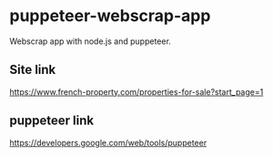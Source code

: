 # puppeteer-webscrap-app
Webscrap app with node.js and puppeteer.
<br>
## Site link
https://www.french-property.com/properties-for-sale?start_page=1
## puppeteer link
https://developers.google.com/web/tools/puppeteer
